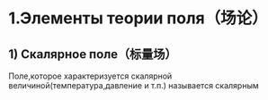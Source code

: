 # 1.Элементы теории поля（场论）
## 1) Скалярное поле（标量场）
Поле,которое характеризуется скалярной величиной(температура,давление и т.п.) называется скалярным
